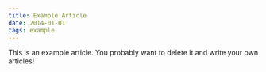 ```yaml
---
title: Example Article
date: 2014-01-01
tags: example
---
```


This is an example article. You probably want to delete it and write your own articles!
